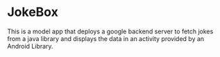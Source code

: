 # JokeBox

This is a model app that deploys a google backend server to fetch jokes from a java library and displays the data in an activity provided by an Android Library.
